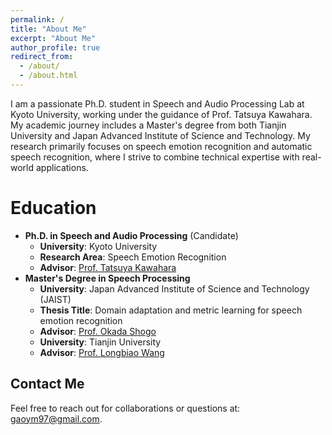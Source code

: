```yaml
---
permalink: /
title: "About Me"
excerpt: "About Me"
author_profile: true
redirect_from: 
  - /about/
  - /about.html
---
```


I am a passionate Ph.D. student in Speech and Audio Processing Lab at Kyoto University, working under the guidance of Prof. Tatsuya Kawahara. My academic journey includes a Master's degree from both Tianjin University and Japan Advanced Institute of Science and Technology. My research primarily focuses on speech emotion recognition and automatic speech recognition, where I strive to combine technical expertise with real-world applications.

**Education**
======
- **Ph.D. in Speech and Audio Processing** (Candidate)
  - **University**: Kyoto University
  - **Research Area**: Speech Emotion Recognition
  - **Advisor**: [Prof. Tatsuya Kawahara](http://sap.ist.i.kyoto-u.ac.jp/members/kawahara/)
- **Master's Degree in Speech Processing**
  - **University**: Japan Advanced Institute of Science and Technology (JAIST)
  - **Thesis Title**: Domain adaptation and metric learning for speech emotion recognition
  - **Advisor**: [Prof. Okada Shogo](https://www.jaist.ac.jp/~okada-s/Profile.html)
  - **University**: Tianjin University
  - **Advisor**: [Prof. Longbiao Wang](https://cic.tju.edu.cn/faculty/wanglongbiao/wang.html)

**Contact Me**
------
Feel free to reach out for collaborations or questions at: [gaoym97@gmail.com](mailto:gaoym97@gmail.com).
